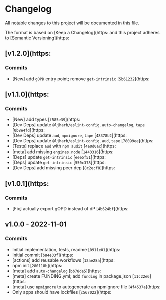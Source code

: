 # Changelog

All notable changes to this project will be documented in this file.

The format is based on [Keep a Changelog](https:
and this project adheres to [Semantic Versioning](https:

## [v1.2.0](https:

### Commits

- [New] add `gOPD` entry point; remove `get-intrinsic` [`5b61232`](https:

## [v1.1.0](https:

### Commits

- [New] add types [`f585e39`](https:
- [Dev Deps] update `@ljharb/eslint-config`, `auto-changelog`, `tape` [`0b8e4fd`](https:
- [Dev Deps] update `aud`, `npmignore`, `tape` [`48378b2`](https:
- [Dev Deps] update `@ljharb/eslint-config`, `aud`, `tape` [`78099ee`](https:
- [Tests] replace `aud` with `npm audit` [`4e0d0ac`](https:
- [meta] add missing `engines.node` [`1443316`](https:
- [Deps] update `get-intrinsic` [`eee5f51`](https:
- [Deps] update `get-intrinsic` [`550c378`](https:
- [Dev Deps] add missing peer dep [`8c2ecf8`](https:

## [v1.0.1](https:

### Commits

- [Fix] actually export gOPD instead of dP [`4b624bf`](https:

## v1.0.0 - 2022-11-01

### Commits

- Initial implementation, tests, readme [`0911e01`](https:
- Initial commit [`b84e33f`](https:
- [actions] add reusable workflows [`12ae28a`](https:
- npm init [`280118b`](https:
- [meta] add `auto-changelog` [`bb78de5`](https:
- [meta] create FUNDING.yml; add `funding` in package.json [`11c22e6`](https:
- [meta] use `npmignore` to autogenerate an npmignore file [`4f4537a`](https:
- Only apps should have lockfiles [`c567022`](https:
